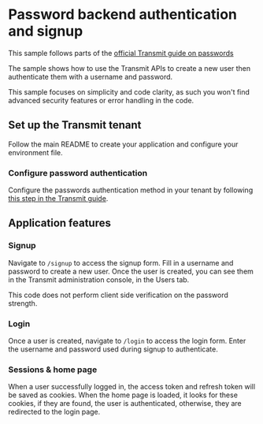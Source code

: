 # Password backend authentication and signup

This sample follows parts of the
[official Transmit guide on passwords](https://developer.transmitsecurity.com/guides/user/be_auth_passwords/)

The sample shows how to use the Transmit APIs to create a new user then authenticate them with a
username and password.

This sample focuses on simplicity and code clarity, as such you won't find advanced security
features or error handling in the code.

## Set up the Transmit tenant

Follow the main README to create your application and configure your environment file.

### Configure password authentication

Configure the passwords authentication method in your tenant by following
[this step in the Transmit guide](https://developer.transmitsecurity.com/guides/user/auth_passwords/#step-3-configure-auth-method).

## Application features

### Signup

Navigate to `/signup` to access the signup form. Fill in a username and password to create a new
user. Once the user is created, you can see them in the Transmit administration console, in the
Users tab.

This code does not perform client side verification on the password strength.

### Login

Once a user is created, navigate to `/login` to access the login form. Enter the username and
password used during signup to authenticate.

### Sessions & home page

When a user successfully logged in, the access token and refresh token will be saved as cookies.
When the home page is loaded, it looks for these cookies, if they are found, the user is
authenticated, otherwise, they are redirected to the login page.
